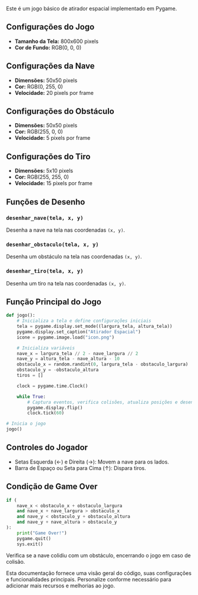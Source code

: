 Este é um jogo básico de atirador espacial implementado em Pygame.

## Configurações do Jogo

- **Tamanho da Tela:** 800x600 pixels
- **Cor de Fundo:** RGB(0, 0, 0)

## Configurações da Nave

- **Dimensões:** 50x50 pixels
- **Cor:** RGB(0, 255, 0)
- **Velocidade:** 20 pixels por frame

## Configurações do Obstáculo

- **Dimensões:** 50x50 pixels
- **Cor:** RGB(255, 0, 0)
- **Velocidade:** 5 pixels por frame

## Configurações do Tiro

- **Dimensões:** 5x10 pixels
- **Cor:** RGB(255, 255, 0)
- **Velocidade:** 15 pixels por frame

## Funções de Desenho

### `desenhar_nave(tela, x, y)`

Desenha a nave na tela nas coordenadas `(x, y)`.

### `desenhar_obstaculo(tela, x, y)`

Desenha um obstáculo na tela nas coordenadas `(x, y)`.

### `desenhar_tiro(tela, x, y)`

Desenha um tiro na tela nas coordenadas `(x, y)`.

## Função Principal do Jogo

```python
def jogo():
    # Inicializa a tela e define configurações iniciais
    tela = pygame.display.set_mode((largura_tela, altura_tela))
    pygame.display.set_caption("Atirador Espacial")
    icone = pygame.image.load("icon.png")

    # Inicializa variáveis
    nave_x = largura_tela // 2 - nave_largura // 2
    nave_y = altura_tela - nave_altura - 10
    obstaculo_x = random.randint(0, largura_tela - obstaculo_largura)
    obstaculo_y = -obstaculo_altura
    tiros = []

    clock = pygame.time.Clock()

    while True:
        # Captura eventos, verifica colisões, atualiza posições e desenha elementos
        pygame.display.flip()
        clock.tick(60)

# Inicia o jogo
jogo()
```

## Controles do Jogador

- Setas Esquerda (←) e Direita (→): Movem a nave para os lados.
- Barra de Espaço ou Seta para Cima (↑): Dispara tiros.

## Condição de Game Over

```python
if (
    nave_x < obstaculo_x + obstaculo_largura
    and nave_x + nave_largura > obstaculo_x
    and nave_y < obstaculo_y + obstaculo_altura
    and nave_y + nave_altura > obstaculo_y
):
    print("Game Over!")
    pygame.quit()
    sys.exit()
```

Verifica se a nave colidiu com um obstáculo, encerrando o jogo em caso de colisão.

Esta documentação fornece uma visão geral do código, suas configurações e funcionalidades principais. Personalize conforme necessário para adicionar mais recursos e melhorias ao jogo.
